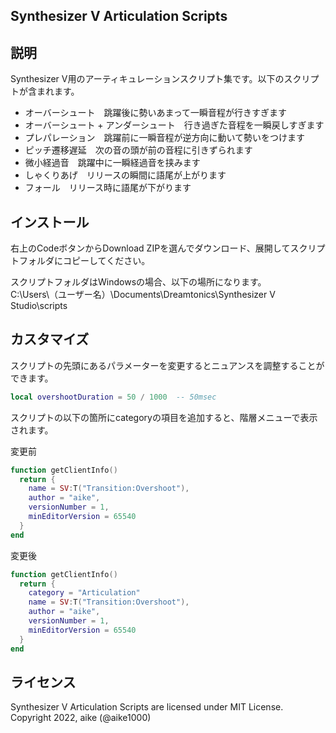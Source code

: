 Synthesizer V Articulation Scripts
---

## 説明
Synthesizer V用のアーティキュレーションスクリプト集です。以下のスクリプトが含まれます。
 
* オーバーシュート　跳躍後に勢いあまって一瞬音程が行きすぎます
* オーバーシュート + アンダーシュート　行き過ぎた音程を一瞬戻しすぎます
* プレパレーション　跳躍前に一瞬音程が逆方向に動いて勢いをつけます　
* ピッチ遷移遅延　次の音の頭が前の音程に引きずられます
* 微小経過音　跳躍中に一瞬経過音を挟みます
* しゃくりあげ　リリースの瞬間に語尾が上がります
* フォール　リリース時に語尾が下がります

## インストール
右上のCodeボタンからDownload ZIPを選んでダウンロード、展開してスクリプトフォルダにコピーしてください。  
  
スクリプトフォルダはWindowsの場合、以下の場所になります。  
C:\Users\（ユーザー名）\Documents\Dreamtonics\Synthesizer V Studio\scripts

## カスタマイズ
スクリプトの先頭にあるパラメーターを変更するとニュアンスを調整することができます。

```lua
local overshootDuration = 50 / 1000  -- 50msec
```

スクリプトの以下の箇所にcategoryの項目を追加すると、階層メニューで表示されます。

変更前
```lua
function getClientInfo()
  return {
    name = SV:T("Transition:Overshoot"),
    author = "aike",
    versionNumber = 1,
    minEditorVersion = 65540
  }
end
```

変更後
```lua
function getClientInfo()
  return {
    category = "Articulation"
    name = SV:T("Transition:Overshoot"),
    author = "aike",
    versionNumber = 1,
    minEditorVersion = 65540
  }
end
```

## ライセンス
Synthesizer V Articulation Scripts are licensed under MIT License.  
Copyright 2022, aike (@aike1000)  
